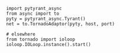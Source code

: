     import pytyrant_async
    from async import to
    pyty = pytyrant_async.Tyrant()
    net = to.TornadoAdaptor(pyty, host, port)
    
    # elsewhere
    from tornado import ioloop
    ioloop.IOLoop.instance().start()
    